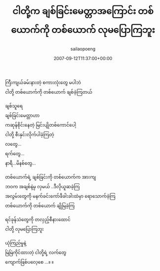 ﻿---
_last_editor_used_jetpack: block-editor
_publicize_job_id: "59411080175"
_wp_old_date: "2021-06-10"
author: sailaopoeng
categories:
  - poems
date: "2007-09-12T11:37:00+00:00"
parent_post_id: null
post_id: "308"
timeline_notification: "1623282677"
title: ငါတို့က ချစ်ခြင်းမေတ္တာအကြောင်း တစ်ယောက်ကို တစ်ယောက် လုမပြောကြဘူး
url: /2007/09/12/ငါတို့က-ချစ်ခြင်းမေတ္တာ/

---
ကြီးကျယ်ခမ်းနားတဲ့ စကားလုံးတွေ မပါဘဲ  
ငါတို့ တစ်ယောက်ကို တစ်ယောက် ချစ်ခဲ့ကြတယ်

ချစ်သူရေ  
ချစ်ခြင်းမေတ္တာဟာ  
ကဆုန်စိုင်းနေတဲ့ မြင်းပျိုတစ်ကောင်ပေါ့  
ငါတို့ စီးနှင်းလိုက်ပါခဲ့ကြတဲ့  
လတွေ…  
ရက်တွေ…  
နာရီ…မိနစ်တွေ…

တစ်ယောက်ရဲ့ ချစ်ခြင်းကို တစ်ယောက်က အားကျ  
ဘဝက အချစ်နဲ့မှ လှမယ် ..ဒီလိုယူဆခဲ့ကြ  
အလွမ်းတွေကို မနက်ခင်းကော်ဖီခါးခါးထဲမှာ ရောသောက်ခဲ့ကြ  
တစ်ယောက်ကို တစ်ယောက် ချိုမြခဲ့ကြ

ရင်ခုန်သံတွေကို တလှည့်စီနားထောင်  
ငါတို့ လုမပြောကြဘူး

ယုံကြည်မှုနဲ့  
မြဲမြဲကိုင်ထားတဲ့ ငါတို့ရဲ့ လက်တွေ  
ကျောက်ဖြစ်ပလေ့စေ …။ ။
